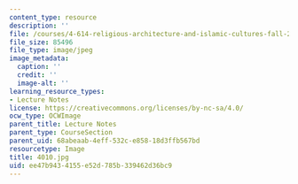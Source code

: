```yaml
---
content_type: resource
description: ''
file: /courses/4-614-religious-architecture-and-islamic-cultures-fall-2002/ee47b9434155e52d785b339462d36bc9_4010.jpg
file_size: 85496
file_type: image/jpeg
image_metadata:
  caption: ''
  credit: ''
  image-alt: ''
learning_resource_types:
- Lecture Notes
license: https://creativecommons.org/licenses/by-nc-sa/4.0/
ocw_type: OCWImage
parent_title: Lecture Notes
parent_type: CourseSection
parent_uid: 68abeaab-4eff-532c-e858-18d3ffb567bd
resourcetype: Image
title: 4010.jpg
uid: ee47b943-4155-e52d-785b-339462d36bc9
---
```

